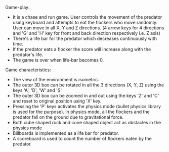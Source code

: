 Game-play:
- It is a chase and run game. User controls the movement of the predator using keyboard and attempts to eat the flockers who move randomly. User can move in all X, Y and Z directions. (4 arrow keys for 4 directions and 'G' and 'H' key for front and back direction respectively i.e. Z axis)
- There's a life bar for the predator which decreases continuously with time.
- If the predator eats a flocker the score will increase along with the predator's life.
- The game is over when life-bar becomes 0.
  

Game characteristics:
- The view of the environment is isometric.
- The outer 3D box can be rotated in all the 3 directions (X, Y, Z) using the keys 'A', 'D', 'W' and 'S'
- The outer 3D box can be zoomed in and out using the keys 'Z' and 'C' and reset to original position using 'X' key.
- Pressing the 'P' keys activates the physics mode (bullet physics library is used for the purpose). In physics mode, all the flockers and the predator fall on the ground due to gravitational force.
- Both cube shaped rock and cone shaped object act as obstacles in the physics mode
- Billboards is implemented as a life bar for predator.
- A scoreboard is used to count the number of flockers eaten by the predator.
